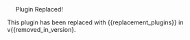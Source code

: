 <div class="alert alert-danger" role="alert"><span class="fa-lg glyphicon glyphicon-remove-circle"></span>&nbsp;&nbsp;&nbsp;&nbsp; <span class="fa-lg">Plugin Replaced!</span>
</div>

This plugin has been replaced with {{replacement_plugins}} in v{{removed_in_version}.
